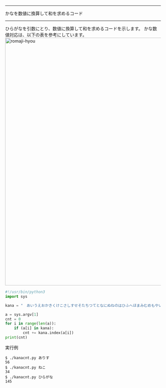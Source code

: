 


**************************************************


かなを数値に換算して和を求めるコード


**************************************************


ひらがなを引数にとり、数値に換算して和を求めるコードを示します。
かな数値対応は、以下の表を参考にしています。<img width="800" alt="romaji-hyou" src="https://i.imgur.com/nTuAKPF.png">

```kanacnt.py
#!/usr/bin/python3
import sys

kana = "　あいうえおかきくけこさしすせそたちつてとなにぬねのはひふへほまみむめもやいゆえよらりるれろわゐうゑをん＠＠＠＠がぎぐげござじずぜぞだぢづでどばびぶべぼぱぴぷぺぽっゃゅょー"

a = sys.argv[1]
cnt = 0
for i in range(len(a)):
    if (a[i] in kana):
        cnt += kana.index(a[i])
print(cnt)

```

実行例

```
$ ./kanacnt.py ありす
56
$ ./kanacnt.py ねこ
34
$ ./kanacnt.py ひらがな
145
```
